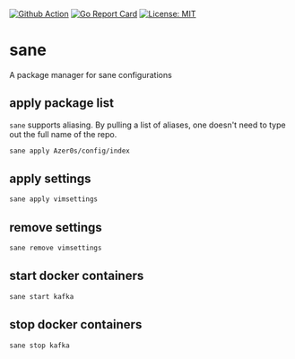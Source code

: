 [![Github Action](https://github.com/Azer0s/sane/workflows/Go/badge.svg)](https://github.com/Azer0s/sane/actions?query=workflow%3AGo) [![Go Report Card](https://goreportcard.com/badge/github.com/Azer0s/sane)](https://goreportcard.com/report/github.com/Azer0s/sane) [![License: MIT](https://img.shields.io/badge/License-MIT-yellow.svg)](https://github.com/Azer0s/sane/blob/master/LICENSE.md)

# sane

A package manager for sane configurations

## apply package list

`sane` supports aliasing. By pulling a list of aliases, one doesn't need to type out the full name of the repo.

```bash
sane apply Azer0s/config/index
```

## apply settings

```bash
sane apply vimsettings
```

## remove settings

```bash
sane remove vimsettings
```

## start docker containers

```bash
sane start kafka
```

## stop docker containers

```bash
sane stop kafka
```
